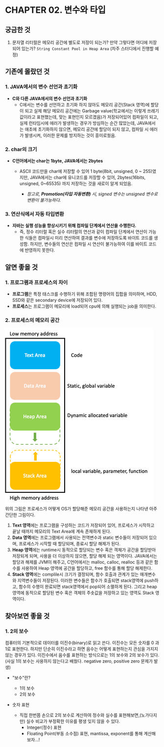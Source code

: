 # CHAPTER  02. 변수와 타입

## 궁금한 것

1. 문자열 리터럴은 메모리 공간에 별도로 저장이 되는가? 만약 그렇다면 어디에 저장되어 있는가? `String Constant Pool in Heap Area` (차주 스터디에서 진행할 예정)

## 기존에 몰랐던 것

### 1. JAVA에서의 변수 선언과 초기화

* **C와 다른 JAVA에서의 변수 선언과 초기화**
    * C에서는 변수를 선언하고 초기화 하지 않아도 메모리 공간(Stack 영역)에 할당이 되고 실제 해당 메모리 공간에는 Garbage value(학교에서는 이렇게 쓰레기 값이라고 표현했는데, 맞는 표현인지
      모르겠음)가 저장되어있어 컴파일이 되고, 실제 런타임시에 에러가 발생하는 경우가 방심하는 순간 많았는데, JAVA에서는 애초에 초기화하지 않으면, 메모리 공간에 할당이 되지 않고, 컴파일 시 에러가
      발생시켜, 이러한 문제를 방지하는 것이 흥미로웠음.
### 2. char의 크기
* **C언어에서는 char는 1byte, JAVA에서는 2bytes**
  * ASCII 코드만을 char에 저장할 수 있어 1 byte(8bit, unsigned, 0 ~ 255)였지만, JAVA에서는 char에 유니코드를 저장할 수 있어, 2bytes(16bits,
    unsigned, 0~65535) 까지 저장하는 것을 새로이 알게 되었음.
    
    * *참고로,  **Promotion(타입 자동변환)** 시, signed 변수는 unsigned 변수로 변환이 불가능하다.*

### 3. 연산식에서 자동 타입변환
* **자바는 실행 성능을 향상시키기 위해 컴파일 단계에서 연산을 수행한다.** 
  * 즉, 정수 리터럴 혹은 실수 리터럴의 연산과 같이 컴파일 단계에서 연산이 가능한 식들은 컴파일시 미리 연산하여 결과를 변수에 저장하도록 바이트 코드를 생성함. 하지만, 변수들의 연산은 컴파일 시 연산이 불가능하여 이를 바이트 코드에 반영하지 못한다.

## 알면 좋을 것

### 1. 프로그램과 프로세스의 차이

* **프로그램**은 특정 태스크를 수행하기 위해 조합된 명령어의 집합을 의미하며, HDD, SSD와 같은 secondary device에 저장되어 있다.
* **프로세스**는 프로그램이 메모리에 load되어 cpu에 의해 실행되는 job을 의미한다.

### 2. 프로세스의 메모리 공간

![img.png](img.png)
<br>
위의 그림은 프로세스가 어떻게 OS가 할당해준 메모리 공간을 사용하는지 나타낸 아주 간단한 그림이다.

1. **Text 영역**에는 프로그램을 구성하는 코드가 저장되어 있어, 프로세스가 시작하고 끝날 때까지 메모리의 Text Area에 계속 존재하게 된다.
2. **Data 영역**에는 프로그램에서 사용되는 전역변수과 static 변수들이 저장되어 있으며, 프로세스가 시작할 때 할당되며, 종료시 할당 해제가 된다.
3. **Heap 영역**에는 runtime시 동적으로 할당되는 변수 혹은 객체가 공간을 할당받아 저장되게 되며, 사용을 더 이상하지 않으면, 할당 해제 되는 영역이다. JAVA에서는 할당과 해제를 JVM이 해주고,
   C언어에서는 malloc, calloc, realloc 등과 같은 함수를 사용하여 Heap 영역에 공간을 할당하고, free 함수를 통해 할당 해제한다.
4. **Stack 영역**에는 complile시 크기가 결정되며, 함수 호출과 관계가 있는 매개변수와 지역변수들이 저장된다. 이러한 변수들은 함수가 호출되면 stack영역에 push하고, 함수의 수행이 완료되면
   stack영역에서 pop되어 소멸하게 된다. 그리고 heap영역에 동적으로 할당된 변수 혹은 객체의 주솟값을 저장하고 있는 영역도 Stack 영역이다.


## 찾아보면 좋을 것
### 1. 2의 보수

컴퓨터의 기본적으로 데이터를 이진수(binary)로 읽고 쓴다. 이진수는 모든 숫자를 0 과 1로 표현한다. 하지만 단순히 이진수라고 하면 음수는 어떻게 표현하는지 관심을 가지지 않는 경우가 있다.
이진수에서 음수를 표현하는 방식으로는 1의 보수와 2의 보수가 있다. (사실 1의 보수는 사용하지 않는다고 배웠다. negative zero, positive zero 문제가 발생)

* "보수"란?
  * 1의 보수
  * 2의 보수
    
* 숫자 표현
  * 직접 한번쯤 손으로 2의 보수로 계산하여 정수와 실수를 표현해보면,(노가다지만) 실수 비교가 부정확한 이유를 평생 잊지 않을 수 있다. 
    * Integer(정수) 표현
    * Floating Point(부동 소수점) 표현, mantissa, exponent를 통해 계산해보자...!
